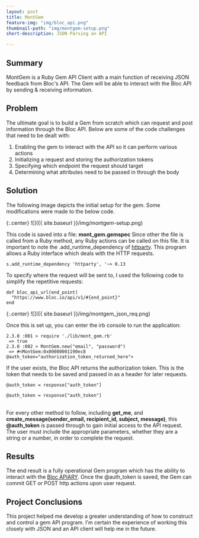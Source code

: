 ```yaml
---
layout: post
title: MontGem
feature-img: "img/bloc_api.png"
thumbnail-path: "img/montgem-setup.png"
short-description: JSON Parsing an API

---
```

## Summary
MontGem is a Ruby Gem API Client with a main function of receiving JSON feedback from Bloc's API. The Gem will be able to interact with the Bloc API by sending & receiving information.

## Problem
The ultimate goal is to build a Gem from scratch which can request and post information through the Bloc API. Below are some of the code challenges that need to be dealt with:
<ol>
    <li>Enabling the gem to interact with the API so it can perform various actions</li>
    <li>Initializing a request and storing the authorization tokens</li>
    <li>Specifying which endpoint the request should target</li>
    <li>Determining what attributes need to be passed in through the body</li>
</ol>

## Solution
The following image depicts the initial setup for the gem. Some modifications were made to the below code.

{:.center}
![]({{ site.baseurl }}/img/montgem-setup.png)

This code is saved into a file: <strong>mont_gem.gemspec</strong> Since other the file is called from a Ruby method, any Ruby actions can be called on this file. It is important to note the .add_runtime_dependency of <a href="https://github.com/jnunemaker/httparty" target="_blank">httparty</a>. This program allows a Ruby interface which deals with the HTTP requests.
```
s.add_runtime_dependency 'httparty', '~> 0.13
```

To specify where the request will be sent to, I used the following code to simplify the repetitive requests:
```
def bloc_api_url(end_point)
  "https://www.bloc.io/api/v1/#{end_point}"
end
```
{:.center}
![]({{ site.baseurl }}/img/montgem_json_req.png)

Once this is set up, you can enter the irb console to run the application:
```
2.3.0 :001 > require './lib/mont_gem.rb'
 => true 
2.3.0 :002 > MontGem.new("email", "password")
 => #<MontGem:0x00000001190ec8 @auth_token="authorization_token_returned_here">
```
If the user exists, the Bloc API returns the authorization token. This is the token that needs to be saved and passed in as a header for later requests.
```
@auth_token = response["auth_token"]
```
~~~
@auth_token = response["auth_token"]
~~~

<br>
For every other method to follow, including <strong>get_me</strong>, and <strong>create_message(sender_email, recipient_id, subject, message)</strong>, this <strong>@auth_token</strong> is passed through to gain initial access to the API request. The user must include the appropriate parameters, whether they are a string or a number, in order to complete the request.

## Results
The end result is a fully operational Gem program which has the ability to interact with the <a href="http://docs.blocapi.apiary.io/#reference/0/sessions/retreive-auth-token" target="_blank">Bloc APIARY</a>. Once the @auth_token is saved, the Gem can commit GET or POST http actions upon user request.
## Project Conclusions
This project helped me develop a greater understanding of how to construct and control a gem API program. I'm certain the experience of working this closely with JSON and an API client will help me in the future.



